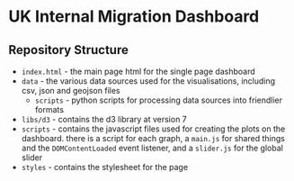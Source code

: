 # UK Internal Migration Dashboard

## Repository Structure

- `index.html` - the main page html for the single page dashboard
- `data` - the various data sources used for the visualisations, including
  csv, json and geojson files
  - `scripts` - python scripts for processing data sources into friendlier formats
- `libs/d3` - contains the d3 library at version 7
- `scripts` - contains the javascript files used for creating the plots on the dashboard. there is a script for each graph, a `main.js` for shared things and the `DOMContentLoaded` event listener, and a `slider.js` for the global slider
- `styles` - contains the stylesheet for the page
